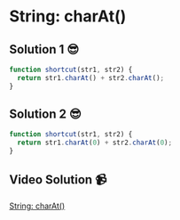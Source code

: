 # String: charAt()

## Solution 1 😎

```javascript
function shortcut(str1, str2) {
  return str1.charAt() + str2.charAt();
}
```

## Solution 2 😎

```javascript
function shortcut(str1, str2) {
  return str1.charAt(0) + str2.charAt(0);
}
```

## Video Solution 📹

[String: charAt()](https://edpuzzle.com/assignments/6386b29c13fbcd40f7eeff88/watch)

